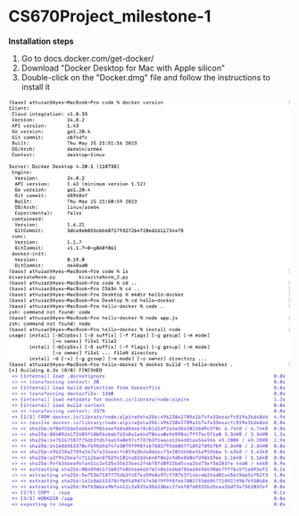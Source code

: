 # CS670Project_milestone-1

**Installation steps**

1. Go to docs.docker.com/get-docker/
2. Download "Docker Desktop for Mac with Apple silicon"
3. Double-click on the "Docker.dmg" file and follow the instructions to install it

![Alt text](https://github.com/aye-thuzar/CS634Project/blob/milestone-1/Screenshot1%20.png "installed docker")